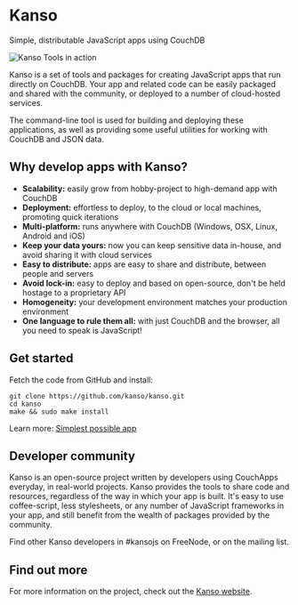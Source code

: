 # Kanso

Simple, distributable JavaScript apps using CouchDB

![Kanso Tools in action](http://kan.so/static/img/banner.png)

Kanso is a set of tools and packages for creating JavaScript apps that run
directly on CouchDB. Your app and related code can be easily packaged and shared
with the community, or deployed to a number of cloud-hosted services.

The command-line tool is used for building and deploying these applications, as
well as providing some useful utilities for working with CouchDB and JSON data.


## Why develop apps with Kanso?

* __Scalability:__ easily grow from hobby-project to high-demand app with CouchDB
* __Deployment:__ effortless to deploy, to the cloud or local machines, promoting
  quick iterations
* __Multi-platform:__ runs anywhere with CouchDB (Windows, OSX, Linux, Android and
  iOS)
* __Keep your data yours:__ now you can keep sensitive data in-house, and avoid
  sharing it with cloud services
* __Easy to distribute:__ apps are easy to share and distribute, between people and
  servers
* __Avoid lock-in:__ easy to deploy and based on open-source, don't be held hostage
  to a proprietary API
* __Homogeneity:__ your development environment matches your production environment
* __One language to rule them all:__ with just CouchDB and the browser, all you
  need to speak is JavaScript!


## Get started

Fetch the code from GitHub and install:

    git clone https://github.com/kanso/kanso.git
    cd kanso
    make && sudo make install

Learn more: [Simplest possible app](http://kan.so/docs/Simplest_possible_app)


## Developer community

Kanso is an open-source project written by developers using CouchApps everyday, in
real-world projects. Kanso provides the tools to share code and resources,
regardless of the way in which your app is built. It's easy to use coffee-script,
less stylesheets, or any number of JavaScript frameworks in your app, and still
benefit from the wealth of packages provided by the community.

Find other Kanso developers in #kansojs on FreeNode, or on the mailing list.


## Find out more

For more information on the project, check out the [Kanso website](http://kan.so).
